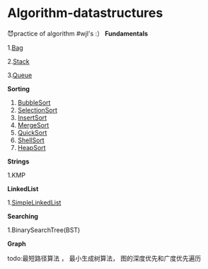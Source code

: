 # Algorithm-datastructures
:smiling_imp:practice of algorithm
#wjl's :）
**Fundamentals**

   1.[Bag](https://github.com/ra7more/Algorithm-datastructures/tree/master/Fundamentals/Bag)

   2.[Stack](https://github.com/ra7more/Algorithm-datastructures/tree/master/Fundamentals/Stack)

   3.[Queue](https://github.com/ra7more/Algorithm-datastructures/tree/master/Fundamentals/Queue)



**Sorting**

1. [BubbleSort](https://github.com/ra7more/Algorithm-datastructures/tree/master/SortingAlgorithm/BubbleSort)
2. [SelectionSort](https://github.com/ra7more/Algorithm-datastructures/tree/master/SortingAlgorithm/SelectionSort)
3. [InsertSort](https://github.com/ra7more/Algorithm-datastructures/tree/master/SortingAlgorithm/InsertSort)
4. [MergeSort](https://github.com/ra7more/Algorithm-datastructures/tree/master/SortingAlgorithm/MergeSort)
5. [QuickSort](https://github.com/ra7more/Algorithm-datastructures/tree/master/SortingAlgorithm/QuickSort)
6. [ShellSort](https://github.com/ra7more/Algorithm-datastructures/tree/master/SortingAlgorithm/ShellSort)
7. [HeapSort](https://github.com/ra7more/Algorithm-datastructures/tree/master/SortingAlgorithm/HeapSort)

  

**Strings**

1.KMP



**LinkedList**

   1.[SimpleLinkedList](https://github.com/ra7more/Algorithm-datastructures/tree/master/LinkedList/SimpleLinkedList)



**Searching**

   1.BinarySearchTree(BST)



**Graph**

   todo:最短路径算法 ， 最小生成树算法，   图的深度优先和广度优先遍历